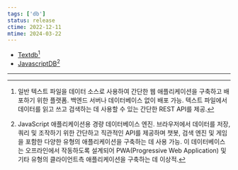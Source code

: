 ```yaml
---
tags: ['db']
status: release
ctime: 2022-12-11
mtime: 2024-03-22
---
```


- [Textdb](https://textdb.dev/)[^238-1]
- [JavascriptDB](https://javascriptdb.com/docs)[^238-2]

---

[^238-1]: 일반 텍스트 파일을 데이터 소스로 사용하여 간단한 웹 애플리케이션을 구축하고 배포하기 위한 플랫폼. 백엔드 서버나 데이터베이스 없이 배포 가능. 텍스트 파일에서 데이터를 읽고 쓰고 검색하는 데 사용할 수 있는 간단한 REST API를 제공.
[^238-2]: JavaScript 애플리케이션용 경량 데이터베이스 엔진. 브라우저에서 데이터를 저장, 쿼리 및 조작하기 위한 간단하고 직관적인 API를 제공하며 챗봇, 검색 엔진 및 게임을 포함한 다양한 유형의 애플리케이션을 구축하는 데 사용 가능. 이 데이터베이스는 오프라인에서 작동하도록 설계되어 PWA(Progressive Web Application) 및 기타 유형의 클라이언트측 애플리케이션을 구축하는 데 이상적.